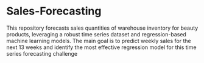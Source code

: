 # Sales-Forecasting
This repository forecasts sales quantities of warehouse inventory for beauty products, leveraging a robust time series dataset and regression-based machine learning models. The main goal is to predict weekly sales for the next 13 weeks and identify the most effective regression model for this time series forecasting challenge
